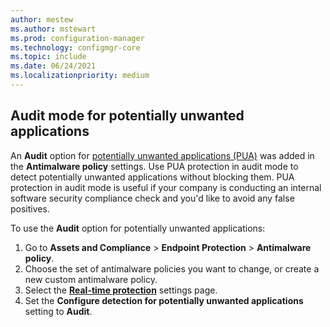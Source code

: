 ```yaml
---
author: mestew
ms.author: mstewart
ms.prod: configuration-manager
ms.technology: configmgr-core
ms.topic: include
ms.date: 06/24/2021
ms.localizationpriority: medium
---
```

## <a name="bkmk_audit"></a> Audit mode for potentially unwanted applications
<!--9249870-->

An **Audit** option for [potentially unwanted applications (PUA)](/microsoft-365/security/defender-endpoint/detect-block-potentially-unwanted-apps-microsoft-defender-antivirus) was added in the **Antimalware policy** settings. Use PUA protection in audit mode to detect potentially unwanted applications without blocking them. PUA protection in audit mode is useful if your company is conducting an internal software security compliance check and you'd like to avoid any false positives.

To use the **Audit** option for potentially unwanted applications:

1. Go to **Assets and Compliance** > **Endpoint Protection** > **Antimalware policy**.
1. Choose the set of antimalware policies you want to change, or create a new custom antimalware policy.  
1. Select the [**Real-time protection**](../../../../../protect/deploy-use/endpoint-antimalware-policies.md#real-time-protection-settings) settings page.
1. Set the **Configure detection for potentially unwanted applications** setting to **Audit**.
